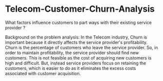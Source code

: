 # Telecom-Customer-Churn-Analysis
What factors influence customers to part ways with their existing service provider ?

Background on the problem analysis:
In the Telecom industry, Churn is important because it directly affects the service provider's profitability. Churn is the percentage of customers who leave the service provider. So, in order to maintain profitability, the service provider should find new customers. This is not feasible as the cost of acquiring new customers is high and difficult. But, instead service providers focus on retaining the customers, which is easier to do as it eliminates the excess costs associated with customer acquisition. 

